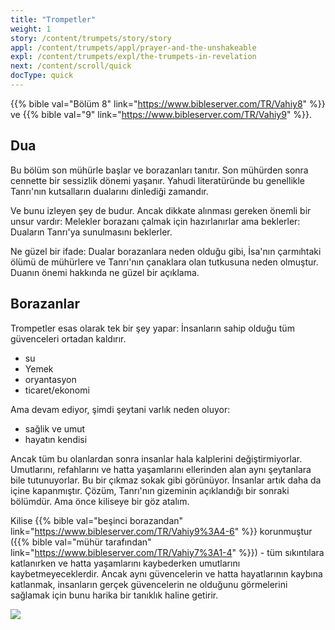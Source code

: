 ```yaml
---
title: "Trompetler"
weight: 1
story: /content/trumpets/story/story
appl: /content/trumpets/appl/prayer-and-the-unshakeable
expl: /content/trumpets/expl/the-trumpets-in-revelation
next: /content/scroll/quick
docType: quick
---
```



{{% bible val="Bölüm 8" link="https://www.bibleserver.com/TR/Vahiy8" %}} ve {{% bible val="9" link="https://www.bibleserver.com/TR/Vahiy9" %}}.

## Dua

Bu bölüm son mühürle başlar ve borazanları tanıtır. Son mühürden sonra cennette bir sessizlik dönemi yaşanır. Yahudi literatüründe bu genellikle Tanrı'nın kutsalların dualarını dinlediği zamandır.

Ve bunu izleyen şey de budur. Ancak dikkate alınması gereken önemli bir unsur vardır: Melekler borazanı çalmak için hazırlanırlar ama beklerler: Duaların Tanrı'ya sunulmasını beklerler.

Ne güzel bir ifade: Dualar borazanlara neden olduğu gibi, İsa'nın çarmıhtaki ölümü de mühürlere ve Tanrı'nın çanaklara olan tutkusuna neden olmuştur. Duanın önemi hakkında ne güzel bir açıklama.

## Borazanlar

Trompetler esas olarak tek bir şey yapar: İnsanların sahip olduğu tüm güvenceleri ortadan kaldırır.
- su
- Yemek
- oryantasyon
- ticaret/ekonomi

Ama devam ediyor, şimdi şeytani varlık neden oluyor: 
- sağlik ve umut
- hayatın kendisi

Ancak tüm bu olanlardan sonra insanlar hala kalplerini değiştirmiyorlar. Umutlarını, refahlarını ve hatta yaşamlarını ellerinden alan aynı şeytanlara bile tutunuyorlar. Bu bir çıkmaz sokak gibi görünüyor. İnsanlar artık daha da içine kapanmıştır. Çözüm, Tanrı'nın gizeminin açıklandığı bir sonraki bölümdür. Ama önce kiliseye bir göz atalım.

Kilise {{% bible val="beşinci borazandan" link="https://www.bibleserver.com/TR/Vahiy9%3A4-6" %}} korunmuştur ({{% bible val="mühür tarafından" link="https://www.bibleserver.com/TR/Vahiy7%3A1-4" %}}) - tüm sıkıntılara katlanırken ve hatta yaşamlarını kaybederken umutlarını kaybetmeyeceklerdir. Ancak aynı güvencelerin ve hatta hayatlarının kaybına katlanmak, insanların gerçek güvencelerin ne olduğunu görmelerini sağlamak için bunu harika bir tanıklık haline getirir.

![](/images/trumpets_tr.jpg)
